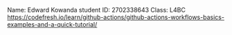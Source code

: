 Name: Edward Kowanda
student ID: 2702338643
Class: L4BC
https://codefresh.io/learn/github-actions/github-actions-workflows-basics-examples-and-a-quick-tutorial/